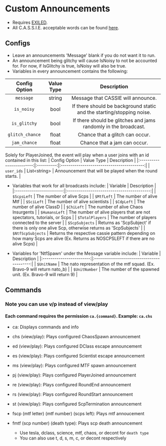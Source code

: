 # Custom Announcements
- Requires [EXILED](https://github.com/galaxy119/EXILED/).
- All C.A.S.S.I.E. acceptable words can be found [here](https://pastebin.com/rpMuRYNn).

## Configs
- Leave an announcements 'Message' blank if you do not want it to run.
- An announcement being glitchy will cause IsNoisy to not be accounted for. For now, if IsGlitchy is true, IsNoisy will also be true.
- Variables in every announcement contains the following:

| Config Option | Value Type | Description |
|:------------------------:|:----------:|:------------------------------------------:|
| `message` | string | Message that CASSIE will announce. |
| `is_noisy` | bool | If there should be background static and the starting/stopping noise. |
| `is_glitchy` | bool | If there should be glitches and jams randomly in the broadcast. |
| `glitch_chance` | float | Chance that a glitch can occur. |
| `jam_chance` | float | Chance that a jam can occur. |


Solely for PlayerJoined, the event will play when a user joins with an id contained in this list:
| Config Option | Value Type | Description |
|:------------------------:|:----------:|:------------------------------------------:|
| `user_ids` | List\<string\> | Announcement that will be played when the round starts. |


- Variables that work for all broadcasts include:
| Variable | Description |
|:------------------------:|:------------------------------------------:|
| `$ScpsLeft` | The number of alive Scps |
| `$MtfLeft` | The number of alive Mtf |
| `$SciLeft` | The number of alive scientists |
| `$CdpLeft` | The number of alive ClassD |
| `$ChiLeft` | The number of alive Chaos Insurgents |
| `$HumansLeft` | The number of alive players that are not spectators, tutorials, or Scps |
| `$TotalPlayers` | The number of players connected to the server |
| `$ScpSubjects` | Returns as 'ScpSubject' if there is only one alive Scp, otherwise returns as 'ScpSubjects' |
| `$NtfScpSubjects` | Returns the respective cassie pattern depending on how many Scps are alive (Ex. Returns as NOSCPSLEFT if there are no alive Scps) |


- Variables for 'NtfSpawn' under the Message variable include:
| Variable | Description |
|:------------------------:|:------------------------------------------:|
| `$UnitName` | The nato representation of the mtf squad. (Ex. Bravo-9 will return nato_b) |
| `$UnitNumber` | The number of the spawned unit. (Ex. Bravo-9 will return 9) |


## Commands
### Note you can use v/p instead of view/play
#### Each command requires the permission `ca.{command}`. Example: `ca.chs`
- ca: Displays commands and info

- chs (view/play): Plays configured ChaosSpawn announcement

- ed (view/play): Plays configured DClass escape announcement

- es (view/play): Plays configured Scientist escape announcement

- ms (view/play): Plays configured MTF spawn announcement

- pj (view/play): Plays configured PlayerJoined announcement

- re (view/play): Plays configured RoundEnd announcement

- rs (view/play): Plays configured RoundStart announcement

- st (view/play): Plays configured ScpTermination announcement

- fscp (mtf letter) (mtf number) (scps left): Plays mtf annoucement

- fmtf (scp number) (death type): Plays scp death announcement
    - Use tesla, dclass, science, mtf, chaos, or decont for `death type`
    - You can also use t, d, s, m, c, or decont respectively
